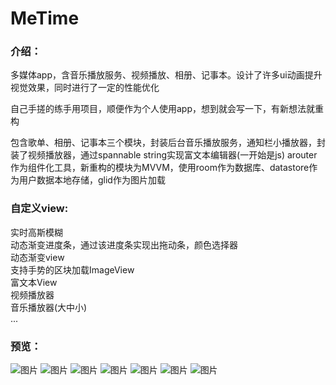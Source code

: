 # MeTime

### 介绍：
多媒体app，含音乐播放服务、视频播放、相册、记事本。设计了许多ui动画提升视觉效果，同时进行了一定的性能优化

自己手搓的练手用项目，顺便作为个人使用app，想到就会写一下，有新想法就重构

包含歌单、相册、记事本三个模块，封装后台音乐播放服务，通知栏小播放器，封装了视频播放器，通过spannable string实现富文本编辑器(一开始是js)
arouter作为组件化工具，新重构的模块为MVVM，使用room作为数据库、datastore作为用户数据本地存储，glid作为图片加载

### 自定义view:
实时高斯模糊  
动态渐变进度条，通过该进度条实现出拖动条，颜色选择器  
动态渐变view  
支持手势的区块加载ImageView  
富文本View  
视频播放器  
音乐播放器(大中小)  
...  

### 预览：  
![图片](Screenshots/Screenshot02_MeTime.jpg)
![图片](Screenshots/Screenshot13_MeTime.jpg)
![图片](Screenshots/Screenshot24_MeTime.jpg)
![图片](Screenshots/Screenshot33_MeTime.jpg)
![图片](Screenshots/Screenshot37_MeTime.jpg)
![图片](Screenshots/Screenshot42_MeTime.jpg)
![图片](Screenshots/Screenshot46_MeTime.jpg)
